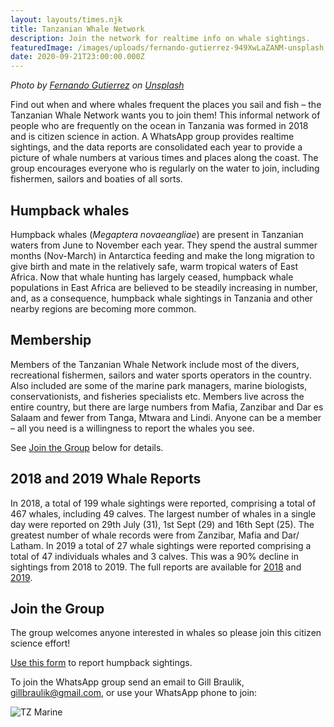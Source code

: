 ```yaml
---
layout: layouts/times.njk
title: Tanzanian Whale Network
description: Join the network for realtime info on whale sightings.
featuredImage: /images/uploads/fernando-gutierrez-949XwLaZANM-unsplash.jpg
date: 2020-09-21T23:00:00.000Z
---
```


*<span>Photo by <a href="https://unsplash.com/@ferbelmont?utm_source=unsplash&amp;utm_medium=referral&amp;utm_content=creditCopyText">Fernando Gutierrez</a> on <a href="https://unsplash.com/s/photos/humpback-whale?utm_source=unsplash&amp;utm_medium=referral&amp;utm_content=creditCopyText">Unsplash</a></span>*

Find out when and where whales frequent the places you sail and fish &ndash; the Tanzanian Whale Network wants you to join them! This informal network of people who are frequently on the ocean in Tanzania was formed in 2018 and is citizen science in action. A WhatsApp group provides realtime sightings, and the data reports are consolidated each year to provide a picture of whale numbers at various times and places along the coast. The group encourages everyone who is regularly on the water to join, including fishermen, sailors and boaties of all sorts.


## Humpback whales

Humpback whales (*Megaptera novaeangliae*) are present in Tanzanian waters from June to November each year. They spend the austral summer months (Nov-March) in Antarctica feeding and make the long migration to give birth and mate in the relatively safe, warm tropical waters of East Africa. Now that whale hunting has largely ceased, humpback whale populations in East Africa are believed to be steadily increasing in number, and, as a consequence, humpback whale sightings in Tanzania and other nearby regions are becoming more common.

## Membership

Members of the Tanzanian Whale Network include most of the divers, recreational fishermen, sailors and water sports operators in the country. Also included are some of the marine park managers, marine biologists, conservationists, and fisheries specialists etc. Members live across the entire country, but there are large numbers from Mafia, Zanzibar and Dar es Salaam and fewer from Tanga, Mtwara and Lindi. Anyone can be a member &ndash; all you need is a willingness to report the whales you see.

See [Join the Group](#Join) below for details.

## 2018 and 2019 Whale Reports

In 2018, a total of 199 whale sightings were reported, comprising a total of 467 whales, including 49
calves.  The largest number of whales in a single day were reported on 29th July (31), 1st Sept (29) and 16th Sept (25). The greatest number of whale records were from Zanzibar, Mafia and Dar/ Latham.  In 2019 a total of 27 whale sightings were reported comprising a total of 47 individuals whales and 3 calves. This was a 90% decline in sightings from 2018 to 2019.  The full reports are available for [2018](https://iucn-csg.org/wp-content/uploads/2019/01/Tanzanian-Whale-Network-Report-Jan-19-final.pdf) and [2019](https://www.researchgate.net/publication/338448767_Tanzania_Whale_Network_Report_2019).

## <a id="Join"></a>Join the Group

The group welcomes anyone interested in whales so please join this citizen science effort!

[Use this form](https://docs.google.com/forms/d/e/1FAIpQLSe1Cch4cKiP_jbFodOn2A2FsW-PW618dHvWZEGYg3QKH-f0gA/viewform) to report humpback sightings.

To join the WhatsApp group send an email to Gill Braulik, gillbraulik@gmail.com, or use your WhatsApp phone to join:

![TZ Marine](/images/uploads/TZMarineEntry.jpg "")
